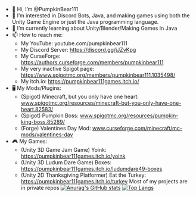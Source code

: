 - 👋 Hi, I’m @PumpkinBear111
- 👀 I’m interested in Discord Bots, Java, and making games using both the Unity Game Engine or just the Java programming language.
- 🌱 I’m currently learning about Unity/Blender/Making Games In Java
- 📫 How to reach me:
  - My YouTube: youtube.com/pumpkinbear111
  - My Discord Server: https://discord.gg/jJZvKpg
  - My CurseForge: https://authors.curseforge.com/members/pumpkinbear111
  - My very inactive Spigot page: https://www.spigotmc.org/members/pumpkinbear111.1035498/
  - My itch.io: https://pumpkinbear111games.itch.io/
- 🖥️  My Mods/Plugins:
  - (Spigot) Minecraft, but you only have one heart: www.spigotmc.org/resources/minecraft-but-you-only-have-one-heart.82583/
  - (Spigot) Pumpkin Boss: www.spigotmc.org/resources/pumpkin-king-boss.85289/
  - (Forge) Valentines Day Mod: www.curseforge.com/minecraft/mc-mods/valentines-day
- 🎮  My Games:
  - (Unity 3D Game Jam Game) Yoink: https://pumpkinbear111games.itch.io/yoink
  - (Unity 3D Ludum Dare Game) Boxes: https://pumpkinbear111games.itch.io/ludumdare49-boxes
  - (Unity 2D Thanksgiving Platformer) Eat the Turkey: https://pumpkinbear111games.itch.io/turkey
Most of my projects are in private repos
[![Anurag's GitHub stats](https://github-readme-stats.vercel.app/api?username=PumpkinBear111&count_private=true&show_icons=true&theme=dark)](https://github.com/anuraghazra/github-readme-stats)
[![Top Langs](https://github-readme-stats.vercel.app/api/top-langs/?username=PumpkinBear111&layout=compact&show_icons=true&theme=dark)](https://github.com/anuraghazra/github-readme-stats)
